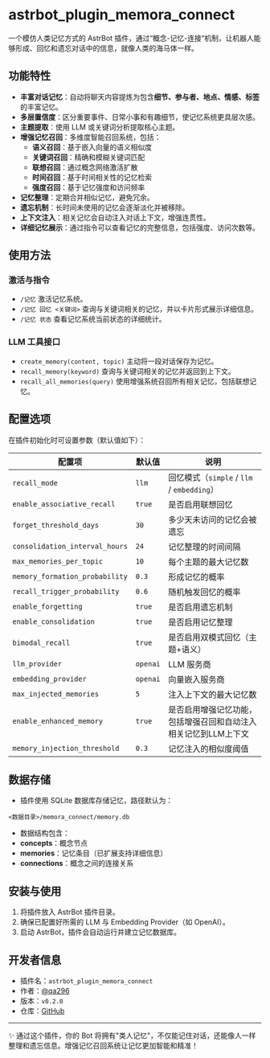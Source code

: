 # astrbot_plugin_memora_connect

一个模仿人类记忆方式的 AstrBot 插件，通过“概念-记忆-连接”机制，让机器人能够形成、回忆和遗忘对话中的信息，就像人类的海马体一样。

## 功能特性

- **丰富对话记忆**：自动将聊天内容提炼为包含**细节、参与者、地点、情感、标签**的丰富记忆。
- **多层置信度**：区分重要事件、日常小事和有趣细节，使记忆系统更具层次感。
- **主题提取**：使用 LLM 或关键词分析提取核心主题。
- **增强记忆召回**：多维度智能召回系统，包括：
  - **语义召回**：基于嵌入向量的语义相似度
  - **关键词召回**：精确和模糊关键词匹配
  - **联想召回**：通过概念网络激活扩散
  - **时间召回**：基于时间相关性的记忆检索
  - **强度召回**：基于记忆强度和访问频率
- **记忆整理**：定期合并相似记忆，避免冗余。
- **遗忘机制**：长时间未使用的记忆会逐渐淡化并被移除。
- **上下文注入**：相关记忆会自动注入对话上下文，增强连贯性。
- **详细记忆展示**：通过指令可以查看记忆的完整信息，包括强度、访问次数等。

## 使用方法

### 激活与指令
- `/记忆`
  激活记忆系统。
- `/记忆 回忆 <关键词>`
  查询与关键词相关的记忆，并以卡片形式展示详细信息。
- `/记忆 状态`
  查看记忆系统当前状态的详细统计。

### LLM 工具接口
- `create_memory(content, topic)`
  主动将一段对话保存为记忆。
- `recall_memory(keyword)`
  查询与关键词相关的记忆并返回到上下文。
- `recall_all_memories(query)`
  使用增强系统召回所有相关记忆，包括联想记忆。

## 配置选项

在插件初始化时可设置参数（默认值如下）：

| 配置项 | 默认值 | 说明 |
|--------|--------|------|
| `recall_mode` | `llm` | 回忆模式（`simple` / `llm` / `embedding`） |
| `enable_associative_recall` | `true` | 是否启用联想回忆 |
| `forget_threshold_days` | `30` | 多少天未访问的记忆会被遗忘 |
| `consolidation_interval_hours` | `24` | 记忆整理的时间间隔 |
| `max_memories_per_topic` | `10` | 每个主题的最大记忆数 |
| `memory_formation_probability` | `0.3` | 形成记忆的概率 |
| `recall_trigger_probability` | `0.6` | 随机触发回忆的概率 |
| `enable_forgetting` | `true` | 是否启用遗忘机制 |
| `enable_consolidation` | `true` | 是否启用记忆整理 |
| `bimodal_recall` | `true` | 是否启用双模式回忆（主题+语义） |
| `llm_provider` | `openai` | LLM 服务商 |
| `embedding_provider` | `openai` | 向量嵌入服务商 |
| `max_injected_memories` | `5` | 注入上下文的最大记忆数 |
| `enable_enhanced_memory` | `true` | 是否启用增强记忆功能，包括增强召回和自动注入相关记忆到LLM上下文 |
| `memory_injection_threshold` | `0.3` | 记忆注入的相似度阈值 |

## 数据存储

- 插件使用 SQLite 数据库存储记忆，路径默认为：
```
<数据目录>/memora_connect/memory.db
```
- 数据结构包含：
- **concepts**：概念节点
- **memories**：记忆条目（已扩展支持详细信息）
- **connections**：概念之间的连接关系

## 安装与使用

1. 将插件放入 AstrBot 插件目录。
2. 确保已配置好所需的 LLM 与 Embedding Provider（如 OpenAI）。
3. 启动 AstrBot，插件会自动运行并建立记忆数据库。

## 开发者信息

- 插件名：`astrbot_plugin_memora_connect`
- 作者：[@qa296](https://github.com/qa296)
- 版本：`v0.2.0`
- 仓库：[GitHub](https://github.com/qa296/astrbot_plugin_memora_connect)

---

✨ 通过这个插件，你的 Bot 将拥有"类人记忆"，不仅能记住对话，还能像人一样整理和遗忘信息。增强记忆召回系统让记忆更加智能和精准！
